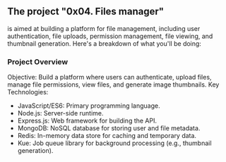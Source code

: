 ## The project "0x04. Files manager"
is aimed at building a platform for file management, including user authentication, file uploads, permission management, file viewing, and thumbnail generation. Here's a breakdown of what you'll be doing:

### Project Overview
Objective: Build a platform where users can authenticate, upload files, manage file permissions, view files, and generate image thumbnails.
Key Technologies:
* JavaScript/ES6: Primary programming language.
* Node.js: Server-side runtime.
* Express.js: Web framework for building the API.
* MongoDB: NoSQL database for storing user and file metadata.
* Redis: In-memory data store for caching and temporary data.
* Kue: Job queue library for background processing (e.g., thumbnail generation).
